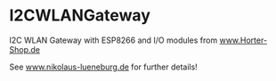 # I2CWLANGateway
I2C WLAN Gateway with ESP8266 and I/O modules from www.Horter-Shop.de

See www.nikolaus-lueneburg.de for further details!
